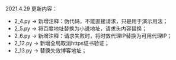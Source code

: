 2021.4.29 更新内容：

- 2_4.py → 新增注释：伪代码，不能直接请求，只是用于演示用法；
- 2_5.py → 将百度地址替换为小说地址，请求头内容替换；
- 2_6.py → 新增注释：请求失败时，将时效代理IP替换为可用代理IP；
- 2_12.py → 新增全局取消https证书验证；
- 2_13.py → 替换失效博客地址；

